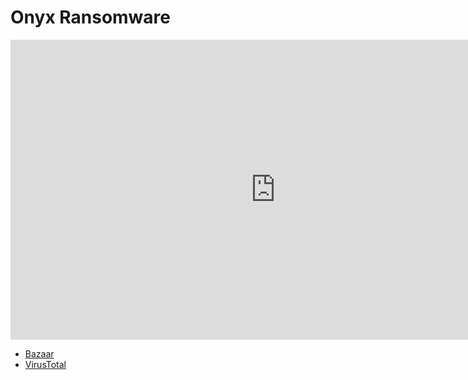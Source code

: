 # Onyx Ransomware

<iframe width="848" height="480" src="https://www.youtube.com/embed/" title="YouTube video player" frameborder="0" allow="accelerometer; autoplay; clipboard-write; encrypted-media; gyroscope; picture-in-picture" allowfullscreen></iframe>

* [Bazaar](https://bazaar.abuse.ch/download/a7f09cfde433f3d47fc96502bf2b623ae5e7626da85d0a0130dcd19d1679af9b/)
* [VirusTotal](https://www.virustotal.com/gui/file/a7f09cfde433f3d47fc96502bf2b623ae5e7626da85d0a0130dcd19d1679af9b)

